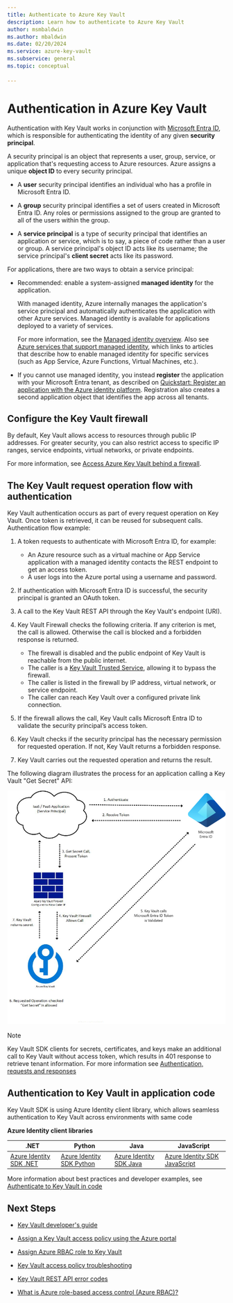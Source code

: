 ```yaml
---
title: Authenticate to Azure Key Vault
description: Learn how to authenticate to Azure Key Vault
author: msmbaldwin
ms.author: mbaldwin
ms.date: 02/20/2024
ms.service: azure-key-vault
ms.subservice: general
ms.topic: conceptual

---
```

# Authentication in Azure Key Vault

Authentication with Key Vault works in conjunction with [Microsoft Entra ID](../../active-directory/fundamentals/active-directory-whatis.md), which is responsible for authenticating the identity of any given **security principal**.

A security principal is an object that represents a user, group, service, or application that's requesting access to Azure resources. Azure assigns a unique **object ID** to every security principal.

* A **user** security principal identifies an individual who has a profile in Microsoft Entra ID.

* A **group** security principal identifies a set of users created in Microsoft Entra ID. Any roles or permissions assigned to the group are granted to all of the users within the group.

* A **service principal** is a type of security principal that identifies an application or service, which is to say, a piece of code rather than a user or group. A service principal's object ID acts like its username; the service principal's **client secret** acts like its password.

For applications, there are two ways to obtain a service principal:

* Recommended: enable a system-assigned **managed identity** for the application.

    With managed identity, Azure internally manages the application's service principal and automatically authenticates the application with other Azure services. Managed identity is available for applications deployed to a variety of services.

    For more information, see the [Managed identity overview](../../active-directory/managed-identities-azure-resources/overview.md). Also see [Azure services that support managed identity](../../active-directory/managed-identities-azure-resources/services-support-managed-identities.md), which links to articles that describe how to enable managed identity for specific services (such as App Service, Azure Functions, Virtual Machines, etc.).

* If you cannot use managed identity, you instead **register** the application with your Microsoft Entra tenant, as described on [Quickstart: Register an application with the Azure identity platform](../../active-directory/develop/quickstart-register-app.md). Registration also creates a second application object that identifies the app across all tenants.

## Configure the Key Vault firewall

By default, Key Vault allows access to resources through public IP addresses. For greater security, you can also restrict access to specific IP ranges, service endpoints, virtual networks, or private endpoints.

For more information, see [Access Azure Key Vault behind a firewall](./access-behind-firewall.md).

## The Key Vault request operation flow with authentication

Key Vault authentication occurs as part of every request operation on Key Vault. Once token is retrieved, it can be reused for subsequent calls. Authentication flow example:

1. A token requests to authenticate with Microsoft Entra ID, for example:
    * An Azure resource such as a virtual machine or App Service application with a managed identity contacts the REST endpoint to get an access token.
    * A user logs into the Azure portal using a username and password.

1. If authentication with Microsoft Entra ID is successful, the security principal is granted an OAuth token.

1. A call to the Key Vault REST API through the Key Vault's endpoint (URI).

1. Key Vault Firewall checks the following criteria. If any criterion is met, the call is allowed. Otherwise the call is blocked and a forbidden response is returned.

    * The firewall is disabled and the public endpoint of Key Vault is reachable from the public internet.
    * The caller is a [Key Vault Trusted Service](./overview-vnet-service-endpoints.md#trusted-services), allowing it to bypass the firewall.
    * The caller is listed in the firewall by IP address, virtual network, or service endpoint.
    * The caller can reach Key Vault over a configured private link connection.    

1. If the firewall allows the call, Key Vault calls Microsoft Entra ID to validate the security principal’s access token.

1. Key Vault checks if the security principal has the necessary permission for requested operation. If not, Key Vault returns a forbidden response.

1. Key Vault carries out the requested operation and returns the result.

The following diagram illustrates the process for an application calling a Key Vault "Get Secret" API:

![The Azure Key Vault authentication flow](../media/authentication/authentication-flow.png)

> [!NOTE]
> Key Vault SDK clients for secrets, certificates, and keys make an additional call to Key Vault without access token,  which results in 401 response to retrieve tenant information. For more information see [Authentication, requests and responses](authentication-requests-and-responses.md)

## Authentication to Key Vault in application code

Key Vault SDK is using Azure Identity client library, which allows seamless authentication to Key Vault across environments with same code

**Azure Identity client libraries**

| .NET | Python | Java | JavaScript |
|--|--|--|--|
|[Azure Identity SDK .NET](/dotnet/api/overview/azure/identity-readme)|[Azure Identity SDK Python](/python/api/overview/azure/identity-readme)|[Azure Identity SDK Java](/java/api/overview/azure/identity-readme)|[Azure Identity SDK JavaScript](/javascript/api/overview/azure/identity-readme)|   

More information about best practices and developer examples, see [Authenticate to Key Vault in code](developers-guide.md#authenticate-to-key-vault-in-code)

## Next Steps

- [Key Vault developer's guide](developers-guide.md)
- [Assign a Key Vault access policy using the Azure portal](assign-access-policy-portal.md)
- [Assign Azure RBAC role to Key Vault](rbac-guide.md)
- [Key Vault access policy troubleshooting](troubleshooting-access-issues.md)
- [Key Vault REST API error codes](rest-error-codes.md)

- [What is Azure role-based access control (Azure RBAC)?](../../role-based-access-control/overview.md)
